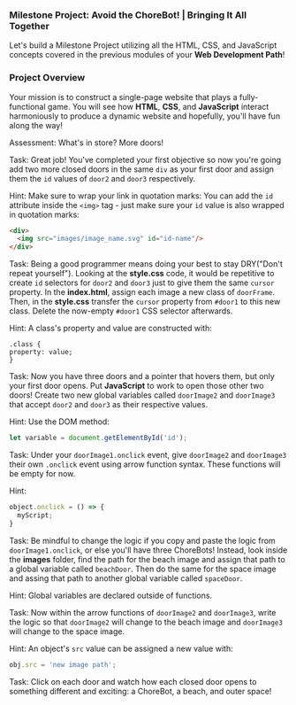 ### Milestone Project: Avoid the ChoreBot! | Bringing It All Together

Let's build a Milestone Project utilizing all the HTML, CSS, and JavaScript concepts covered in the previous modules of your __Web Development Path__!

### Project Overview
Your mission is to construct a single-page website that plays a fully-functional game. You will see how __HTML__, __CSS__, and __JavaScript__ interact harmoniously to produce a dynamic website and hopefully, you'll have fun along the way!

Assessment: What's in store? More doors!

Task: Great job! You've completed your first objective so now you're going add two more closed doors in the same `div` as your first door and assign them the `id` values of `door2` and `door3` respectively.

Hint: Make sure to wrap your link in quotation marks: You can add the `id` attribute inside the `<img>` tag - just make sure your `id` value is also wrapped in quotation marks:

```html
<div>
  <img src="images/image_name.svg" id="id-name"/> 
</div>
```

Task: Being a good programmer means doing your best to stay DRY("Don't repeat yourself"). Looking at the __style.css__ code, it would be repetitive to create `id` selectors for `door2` and `door3` just to give them the same `cursor` property. In the __index.html__, assign each image a new class of `doorFrame`. Then, in the __style.css__ transfer the `cursor` property from `#door1` to this new class. Delete the now-empty `#door1` CSS selector afterwards.

Hint: A class's property and value are constructed with:

```
.class { 
property: value;
}
```

Task: Now you have three doors and a pointer that hovers them, but only your first door opens. Put __JavaScript__ to work to open those other two doors! Create two new global variables called `doorImage2` and `doorImage3` that accept `door2` and `door3` as their respective values.

Hint: Use the DOM method: 

```JavaScript
let variable = document.getElementById('id');
```

Task: Under your `doorImage1.onclick` event, give `doorImage2` and `doorImage3` their own `.onclick` event using arrow function syntax. These functions will be empty for now.

Hint: 

```JavaScript
object.onclick = () => {
  myScript;
}
```

Task: Be mindful to change the logic if you copy and paste the logic from `doorImage1.onclick`, or else you'll have three ChoreBots! Instead, look inside the __images__ folder, find the path for the beach image and assign that path to a global variable called `beachDoor`. Then do the same for the space image and assing that path to another global variable called `spaceDoor`.

Hint: Global variables are declared outside of     	functions.


Task: Now within the arrow functions of `doorImage2` and `doorImage3`, write the logic so that `doorImage2` will change to the beach image and `doorImage3` will change to the space image.

Hint: An object's `src` value can be assigned a new value with:

```JavaScript
obj.src = 'new image path';
```

Task: Click on each door and watch how each closed door opens to something different and exciting: a ChoreBot, a beach, and outer space!

